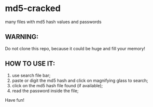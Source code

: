 # md5-cracked
many files with md5 hash values and passwords

## WARNING:

Do not clone this repo, because it could be huge and fill your memory!


## HOW TO USE IT:

1. use search file bar;
2. paste or digit the md5 hash and click on magnifying glass to search;
3. click on the md5 hash file found (if available);
5. read the password inside the file;

Have fun!
